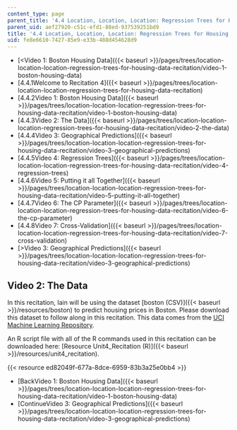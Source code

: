 ```yaml
---
content_type: page
parent_title: '4.4 Location, Location, Location: Regression Trees for Housing Data  (Recitation)'
parent_uid: aef27920-c51c-efd1-88ed-937539251bd9
title: '4.4 Location, Location, Location: Regression Trees for Housing Data  (Recitation)'
uid: fe8e6610-7427-85e9-e33b-488d454628d9
---
```


*   [\<Video 1: Boston Housing Data]({{< baseurl >}}/pages/trees/location-location-location-regression-trees-for-housing-data-recitation/video-1-boston-housing-data)
*   [4.4.1Welcome to Recitation 4]({{< baseurl >}}/pages/trees/location-location-location-regression-trees-for-housing-data-recitation)
*   [4.4.2Video 1: Boston Housing Data]({{< baseurl >}}/pages/trees/location-location-location-regression-trees-for-housing-data-recitation/video-1-boston-housing-data)
*   [4.4.3Video 2: The Data]({{< baseurl >}}/pages/trees/location-location-location-regression-trees-for-housing-data-recitation/video-2-the-data)
*   [4.4.4Video 3: Geographical Predictions]({{< baseurl >}}/pages/trees/location-location-location-regression-trees-for-housing-data-recitation/video-3-geographical-predictions)
*   [4.4.5Video 4: Regression Trees]({{< baseurl >}}/pages/trees/location-location-location-regression-trees-for-housing-data-recitation/video-4-regression-trees)
*   [4.4.6Video 5: Putting it all Together]({{< baseurl >}}/pages/trees/location-location-location-regression-trees-for-housing-data-recitation/video-5-putting-it-all-together)
*   [4.4.7Video 6: The CP Parameter]({{< baseurl >}}/pages/trees/location-location-location-regression-trees-for-housing-data-recitation/video-6-the-cp-parameter)
*   [4.4.8Video 7: Cross-Validation]({{< baseurl >}}/pages/trees/location-location-location-regression-trees-for-housing-data-recitation/video-7-cross-validation)
*   [\>Video 3: Geographical Predictions]({{< baseurl >}}/pages/trees/location-location-location-regression-trees-for-housing-data-recitation/video-3-geographical-predictions)

Video 2: The Data
-----------------

In this recitation, Iain will be using the dataset [boston (CSV)]({{< baseurl >}}/resources/boston) to predict housing prices in Boston. Please download this dataset to follow along in this recitation. This data comes from the [UCI Machine Learning Repository](http://archive.ics.uci.edu/ml/index.php).

An R script file with all of the R commands used in this recitation can be downloaded here: [Resource Unit4\_Recitation (R)]({{< baseurl >}}/resources/unit4_recitation).

{{< resource ed82049f-677a-8dce-6959-83b3a25e0bb4 >}}

*   [BackVideo 1: Boston Housing Data]({{< baseurl >}}/pages/trees/location-location-location-regression-trees-for-housing-data-recitation/video-1-boston-housing-data)
*   [ContinueVideo 3: Geographical Predictions]({{< baseurl >}}/pages/trees/location-location-location-regression-trees-for-housing-data-recitation/video-3-geographical-predictions)